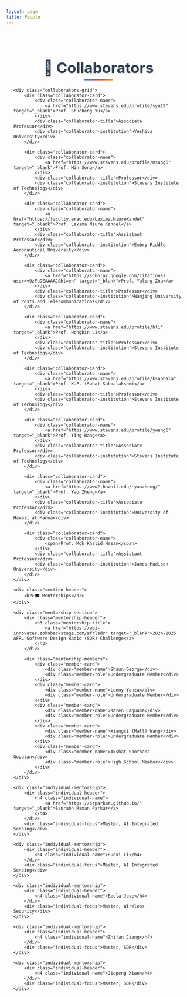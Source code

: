 ```yaml
---
layout: page
title: People
---
```


<style>
.people-container {
    max-width: 1200px;
    margin: 0 auto;
    padding: 20px;
}

.section-header {
    text-align: center;
    margin: 40px 0 30px 0;
    position: relative;
}

.section-header h2 {
    font-size: 2.5rem;
    font-weight: 700;
    color: #2c3e50;
    margin-bottom: 10px;
    text-shadow: 2px 2px 4px rgba(0,0,0,0.1);
}

.section-header::after {
    content: '';
    position: absolute;
    bottom: -10px;
    left: 50%;
    transform: translateX(-50%);
    width: 80px;
    height: 4px;
    background: linear-gradient(90deg, #3498db, #e74c3c, #f39c12);
    border-radius: 2px;
}

.collaborators-grid {
    display: grid;
    grid-template-columns: repeat(auto-fit, minmax(350px, 1fr));
    gap: 25px;
    margin-bottom: 50px;
}

.collaborator-card {
    background: linear-gradient(135deg, #ffffff 0%, #f8f9fa 100%);
    border-radius: 15px;
    padding: 25px;
    box-shadow: 0 10px 30px rgba(0,0,0,0.1);
    transition: all 0.3s ease;
    border: 1px solid #e9ecef;
    position: relative;
    overflow: hidden;
}

.collaborator-card::before {
    content: '';
    position: absolute;
    top: 0;
    left: 0;
    right: 0;
    height: 4px;
    background: linear-gradient(90deg, #3498db, #e74c3c);
}

.collaborator-card:hover {
    transform: translateY(-5px);
    box-shadow: 0 20px 40px rgba(0,0,0,0.15);
}

.collaborator-name {
    font-size: 1.3rem;
    font-weight: 600;
    color: #2c3e50;
    margin-bottom: 8px;
    display: flex;
    align-items: center;
    gap: 10px;
}

.collaborator-title {
    color: #7f8c8d;
    font-size: 1rem;
    margin-bottom: 5px;
    font-style: italic;
}

.collaborator-institution {
    color: #34495e;
    font-weight: 500;
    font-size: 0.95rem;
}

.mentorship-section {
    background: white;
    border-radius: 15px;
    padding: 25px;
    margin-bottom: 25px;
    box-shadow: 0 8px 25px rgba(0,0,0,0.08);
    border-left: 4px solid #3498db;
}

.mentorship-header {
    display: flex;
    align-items: center;
    gap: 15px;
    margin-bottom: 25px;
    padding-bottom: 15px;
    border-bottom: 2px solid #dee2e6;
}

.mentorship-title {
    font-size: 1.5rem;
    font-weight: 600;
    color: #2c3e50;
    margin: 0;
}

.mentorship-members {
    display: grid;
    grid-template-columns: repeat(auto-fit, minmax(250px, 1fr));
    gap: 15px;
    margin-top: 20px;
}

.member-card {
    background: white;
    border-radius: 10px;
    padding: 15px;
    box-shadow: 0 5px 15px rgba(0,0,0,0.08);
    transition: all 0.3s ease;
    border-left: 4px solid #3498db;
}

.member-card:hover {
    transform: translateX(5px);
    box-shadow: 0 8px 25px rgba(0,0,0,0.12);
}

.member-name {
    font-weight: 600;
    color: #2c3e50;
    margin-bottom: 5px;
}

.member-role {
    color: #7f8c8d;
    font-size: 0.9rem;
    font-style: italic;
}

.individual-mentorship {
    background: white;
    border-radius: 15px;
    padding: 20px;
    margin-bottom: 20px;
    box-shadow: 0 8px 25px rgba(0,0,0,0.1);
    transition: all 0.3s ease;
    border-left: 5px solid #e74c3c;
}

.individual-mentorship:hover {
    transform: translateY(-3px);
    box-shadow: 0 15px 35px rgba(0,0,0,0.15);
}

.individual-header {
    margin-bottom: 10px;
}

.individual-name {
    font-size: 1.2rem;
    font-weight: 600;
    color: #2c3e50;
    margin: 0;
}

.individual-focus {
    color: #7f8c8d;
    font-size: 0.95rem;
    font-style: italic;
}

@media (max-width: 768px) {
    .collaborators-grid {
        grid-template-columns: 1fr;
    }
    
    .mentorship-members {
        grid-template-columns: 1fr;
    }
    
    .section-header h2 {
        font-size: 2rem;
    }
}
</style>

<div class="people-container">
    <div class="section-header">
        <h2>🤝 Collaborators</h2>
    </div>
    
    <div class="collaborators-grid">
        <div class="collaborator-card">
            <div class="collaborator-name">
                <a href="https://www.stevens.edu/profile/syu19" target="_blank">Prof. Shucheng Yu</a>
            </div>
            <div class="collaborator-title">Associate Professor</div>
            <div class="collaborator-institution">Yeshiva University</div>
        </div>
        
        <div class="collaborator-card">
            <div class="collaborator-name">
                <a href="https://www.stevens.edu/profile/msong6" target="_blank">Prof. Min Song</a>
            </div>
            <div class="collaborator-title">Professor</div>
            <div class="collaborator-institution">Stevens Institute of Technology</div>
        </div>
        
        <div class="collaborator-card">
            <div class="collaborator-name">
                <a href="https://faculty.erau.edu/Laxima.NiureKandel" target="_blank">Prof. Laxima Niure Kandel</a>
            </div>
            <div class="collaborator-title">Assistant Professor</div>
            <div class="collaborator-institution">Embry-Riddle Aeronautical University</div>
        </div>
        
        <div class="collaborator-card">
            <div class="collaborator-name">
                <a href="https://scholar.google.com/citations?user=v9zFuDEAAAAJ&hl=en" target="_blank">Prof. Yulong Zou</a>
            </div>
            <div class="collaborator-title">Professor</div>
            <div class="collaborator-institution">Nanjing University of Posts and Telecommunications</div>
        </div>
        
        <div class="collaborator-card">
            <div class="collaborator-name">
                <a href="https://www.stevens.edu/profile/hli" target="_blank">Prof. Hongbin Li</a>
            </div>
            <div class="collaborator-title">Professor</div>
            <div class="collaborator-institution">Stevens Institute of Technology</div>
        </div>
        
        <div class="collaborator-card">
            <div class="collaborator-name">
                <a href="https://www.stevens.edu/profile/ksubbala" target="_blank">Prof. K.P. (Suba) Subbalakshmi</a>
            </div>
            <div class="collaborator-title">Professor</div>
            <div class="collaborator-institution">Stevens Institute of Technology</div>
        </div>
        
        <div class="collaborator-card">
            <div class="collaborator-name">
                <a href="https://www.stevens.edu/profile/ywang6" target="_blank">Prof. Ying Wang</a>
            </div>
            <div class="collaborator-title">Associate Professor</div>
            <div class="collaborator-institution">Stevens Institute of Technology</div>
        </div>
        
        <div class="collaborator-card">
            <div class="collaborator-name">
                <a href="https://www2.hawaii.edu/~yaozheng/" target="_blank">Prof. Yao Zheng</a>
            </div>
            <div class="collaborator-title">Associate Professor</div>
            <div class="collaborator-institution">University of Hawaii at Mānoa</div>
        </div>
        
        <div class="collaborator-card">
            <div class="collaborator-name">
                <span>Prof. Moh Khalid Hasan</span>
            </div>
            <div class="collaborator-title">Assistant Professor</div>
            <div class="collaborator-institution">James Madison University</div>
        </div>
    </div>
    
    <div class="section-header">
        <h2>🎓 Mentorships</h2>
    </div>
    
    <div class="mentorship-section">
        <div class="mentorship-header">
            <h3 class="mentorship-title">
                <a href="https://wbi-innovates.zohobackstage.com/afrlsdr" target="_blank">2024-2025 AFRL Software Design Radio (SDR) Challenge</a>
            </h3>
        </div>
        
        <div class="mentorship-members">
            <div class="member-card">
                <div class="member-name">Shaun George</div>
                <div class="member-role">Undergraduate Member</div>
            </div>
            <div class="member-card">
                <div class="member-name">Lenny Yanza</div>
                <div class="member-role">Undergraduate Member</div>
            </div>
            <div class="member-card">
                <div class="member-name">Karen Caguana</div>
                <div class="member-role">Undergraduate Member</div>
            </div>
            <div class="member-card">
                <div class="member-name">Xiangxi (Mall) Wang</div>
                <div class="member-role">Undergraduate Member</div>
            </div>
            <div class="member-card">
                <div class="member-name">Akshat Santhana Gopalan</div>
                <div class="member-role">High School Member</div>
            </div>
        </div>
    </div>
    
    <div class="individual-mentorship">
        <div class="individual-header">
            <h4 class="individual-name">
                <a href="https://srparkar.github.io/" target="_blank">Saurabh Raman Parkar</a>
            </h4>
        </div>
        <div class="individual-focus">Master, AI Integrated Sensing</div>
    </div>
    
    <div class="individual-mentorship">
        <div class="individual-header">
            <h4 class="individual-name">Ruoxi Li</h4>
        </div>
        <div class="individual-focus">Master, AI Integrated Sensing</div>
    </div>
    
    <div class="individual-mentorship">
        <div class="individual-header">
            <h4 class="individual-name">Beula Jose</h4>
        </div>
        <div class="individual-focus">Master, Wireless Security</div>
    </div>
    
    <div class="individual-mentorship">
        <div class="individual-header">
            <h4 class="individual-name">Zhifan Jiang</h4>
        </div>
        <div class="individual-focus">Master, SDR</div>
    </div>
    
    <div class="individual-mentorship">
        <div class="individual-header">
            <h4 class="individual-name">Jiapeng Xiao</h4>
        </div>
        <div class="individual-focus">Master, SDR</div>
    </div>
</div>